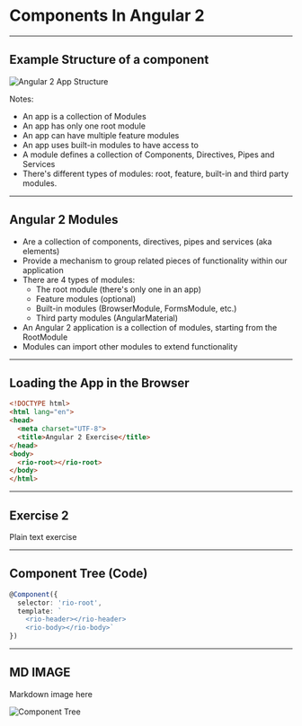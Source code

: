# Components In Angular 2

---

## Example Structure of a component

![Angular 2 App Structure](content/images/angular2-generic-application-structure.png)

Notes:

- An app is a collection of Modules
- An app has only one root module
- An app can have multiple feature modules
- An app uses built-in modules to have access to 
- A module defines a collection of Components, Directives, Pipes and Services
- There's different types of modules: root, feature, built-in and third party modules.

---

## Angular 2 Modules

- Are a collection of components, directives, pipes and services (aka elements)
- Provide a mechanism to group related pieces of functionality within our application
- There are 4 types of modules:
  - The root module (there's only one in an app)
  - Feature modules (optional)
  - Built-in modules (BrowserModule, FormsModule, etc.)
  - Third party modules (AngularMaterial)
- An Angular 2 application is a collection of modules, starting from the RootModule
- Modules can import other modules to extend functionality

---

## Loading the App in the Browser

```html
<!DOCTYPE html>
<html lang="en">
<head>
  <meta charset="UTF-8">
  <title>Angular 2 Exercise</title>
</head>
<body>
  <rio-root></rio-root>
</body>
</html>
```

---

## Exercise 2

Plain text exercise

---

## Component Tree (Code)

```ts
@Component({
  selector: 'rio-root',
  template: `
    <rio-header></rio-header>
    <rio-body></rio-body>`
})
```

---

## MD IMAGE

Markdown image here

![Component Tree](content/images/component-tree.jpg)